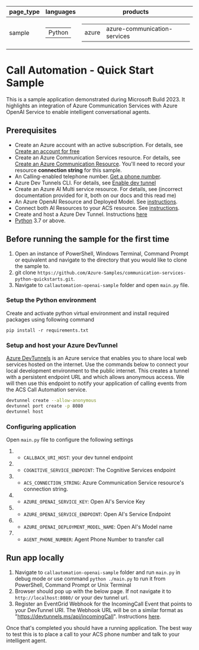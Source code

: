 |page_type| languages                               |products
|---|-----------------------------------------|---|
|sample| <table><tr><td>Python</tr></td></table> |<table><tr><td>azure</td><td>azure-communication-services</td></tr></table>|

# Call Automation - Quick Start Sample

This is a sample application demonstrated during Microsoft Build 2023. It highlights an integration of Azure Communication Services with Azure OpenAI Service to enable intelligent conversational agents.

## Prerequisites

- Create an Azure account with an active subscription. For details, see [Create an account for free](https://azure.microsoft.com/free/)
- Create an Azure Communication Services resource. For details, see [Create an Azure Communication Resource](https://docs.microsoft.com/azure/communication-services/quickstarts/create-communication-resource). You'll need to record your resource **connection string** for this sample.
- An Calling-enabled telephone number. [Get a phone number](https://learn.microsoft.com/en-us/azure/communication-services/quickstarts/telephony/get-phone-number?tabs=windows&pivots=platform-azp).
- Azure Dev Tunnels CLI. For details, see  [Enable dev tunnel](https://docs.tunnels.api.visualstudio.com/cli)
- Create an Azure AI Multi service resource. For details, see (incorrect documentation provided for it, both on our docs and this read me)
- An Azure OpenAI Resource and Deployed Model. See [instructions](https://learn.microsoft.com/en-us/azure/cognitive-services/openai/how-to/create-resource?pivots=web-portal).
- Connect both AI Resources to your ACS resource. See  [instructions](https://learn.microsoft.com/en-us/azure/communication-services/concepts/call-automation/azure-communication-services-azure-cognitive-services-integration).
- Create and host a Azure Dev Tunnel. Instructions [here](https://learn.microsoft.com/en-us/azure/developer/dev-tunnels/get-started)
- [Python](https://www.python.org/downloads/) 3.7 or above.

## Before running the sample for the first time

1. Open an instance of PowerShell, Windows Terminal, Command Prompt or equivalent and navigate to the directory that you would like to clone the sample to.
2. git clone `https://github.com/Azure-Samples/communication-services-python-quickstarts.git`.
3. Navigate to `callautomation-openai-sample` folder and open `main.py` file.

### Setup the Python environment

Create and activate python virtual environment and install required packages using following command 
```
pip install -r requirements.txt
```

### Setup and host your Azure DevTunnel

[Azure DevTunnels](https://learn.microsoft.com/en-us/azure/developer/dev-tunnels/overview) is an Azure service that enables you to share local web services hosted on the internet. Use the commands below to connect your local development environment to the public internet. This creates a tunnel with a persistent endpoint URL and which allows anonymous access. We will then use this endpoint to notify your application of calling events from the ACS Call Automation service.

```bash
devtunnel create --allow-anonymous
devtunnel port create -p 8080
devtunnel host
```

### Configuring application

Open `main.py` file to configure the following settings

1. - `CALLBACK_URI_HOST`: your dev tunnel endpoint
2. - `COGNITIVE_SERVICE_ENDPOINT`: The Cognitive Services endpoint
3. - `ACS_CONNECTION_STRING`: Azure Communication Service resource's connection string.
4. - `AZURE_OPENAI_SERVICE_KEY`: Open AI's Service Key
5. - `AZURE_OPENAI_SERVICE_ENDPOINT`: Open AI's Service Endpoint
6. - `AZURE_OPENAI_DEPLOYMENT_MODEL_NAME`: Open AI's Model name
6. - `AGENT_PHONE_NUMBER`: Agent Phone Number to transfer call

## Run app locally

1. Navigate to `callautomation-openai-sample` folder and run `main.py` in debug mode or use command `python ./main.py` to run it from PowerShell, Command Prompt or Unix Terminal
2. Browser should pop up with the below page. If not navigate it to `http://localhost:8080/` or your dev tunnel url.
3. Register an EventGrid Webhook for the IncomingCall Event that points to your DevTunnel URI. The Webhook URL will be on a similar format as "https://devtunnels.ms/api/incomingCall". Instructions [here](https://learn.microsoft.com/en-us/azure/communication-services/concepts/call-automation/incoming-call-notification).

Once that's completed you should have a running application. The best way to test this is to place a call to your ACS phone number and talk to your intelligent agent.
